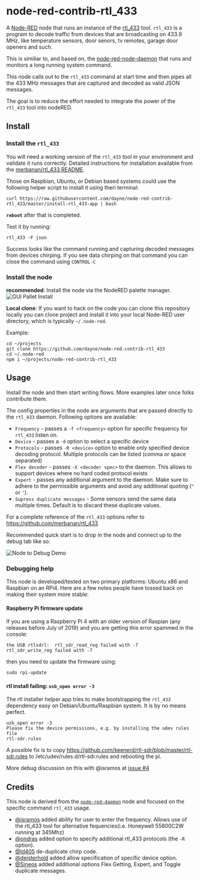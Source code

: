 # node-red-contrib-rtl\_433 

A [Node-RED](https://nodered.org/) node that runs an instance of the
[rtl\_433](https://github.com/merbanan/rtl_433) tool.  `rtl_433` is a program to
decode traffic from devices that are broadcasting on 433.9 MHz, like temperature
sensors, door senors, tv remotes, garage door openers and such.

This is similiar to, and based on, the
[node-red-node-daemon](https://github.com/node-red/node-red-nodes/tree/master/utility/daemon)
that runs and monitors a long running system command.

This node calls out to the `rtl_433` command at start time and then pipes all
the 433 MHz messages that are captured and decoded as valid JSON messages.

The goal is to reduce the effort needed to integrate the power of the `rtl_433` tool into
nodeRED. 

## Install

###  Install the `rtl_433`

You will need a working version of the `rtl_433` tool in your environment and validate it runs correctly.  Detailed instructions for installation available from the [merbanan/rtl_433 README](https://github.com/merbanan/rtl_433/blob/master/README.md).

Those on Raspbian, Ubuntu, or Debian based systems could use the following helper script to install it using theri terminal:
```
curl https://raw.githubusercontent.com/dayne/node-red-contrib-rtl_433/master/install-rtl_433-app | bash
```

**`reboot`** after that is completed. 

Test it by running:

```
rtl_433 -F json
```
Success looks like the command running and capturing decoded messages from devices chirping.  If you see data chirping on that command you can close the command using `CONTROL-C`

### Install the node

**recommended**: 
Install the node via the NodeRED palette manager. 
![GUI Pallet Install](https://raw.githubusercontent.com/dayne/node-red-contrib-rtl_433/master/docs/node-red-common-rtl_433-install.gif)

**Local clone**: 
If you want to hack on the code you can clone this repository locally you can clone project
and install it into your local Node-RED user directory, which is typically `~/.node-red`.

Example:
```
cd ~/projects
git clone https://github.com/dayne/node-red-contrib-rtl_433
cd ~/.node-red
npm i ~/projects/node-red-contrib-rtl_433
```

## Usage

Install the node and then start writing flows. More examples later once folks contribute them.

The config properties in the node are arguments that are passed directly to the  `rtl_433` daemon. Following options are available:

* `Frequency` - passes a `-f <frequency>` option for specific frequency for `rtl_433` listen on.
* `Device` - passes a `-d` option to select a specific device
* `Protocols` - passes `-R <device>` option to enable only specified device decoding protocol. Multiple protocols can be listed (comma or space separated)
* `Flex decoder` - passes `-X <decoder spec>` to the daemon. This allows to support devices where no hard coded protocol exists
* `Expert` - passes any additional argument to the daemon. Make sure to adhere to the permissible arguments and avoid any additional quoting (`"` or `'`). 
* `Supress duplicate messages` - Some sensors send the same data multiple times. Default is to discard these duplicate values.

For a complete reference of the `rtl_433` options refer to https://github.com/merbanan/rtl_433

Recommended quick start is to drop in the node and connect up to the debug tab
like so:

![Node to Debug Demo](https://raw.githubusercontent.com/dayne/node-red-contrib-rtl_433/master/docs/node-red-common-rtl_433-demo.gif)

### Debugging help

This node is developed/tested on two primary platforms: Ubuntu x86 and Raspbian
on an RPi4. Here are a few notes people have tossed back on making their system
more stable:

#### Raspberry Pi firmware update

If you are using a Raspberry Pi 4 with an older version of Raspian (any releases before July of 2019) and you are getting this error spammed in the console:
```
the USB rtlsdrl:  rtl_sdr_read_reg failed with -7
rtl_sdr_write_reg failed with -7
```

then you need to update the firmware using:

`sudo rpi-update`

#### rtl install failing: `usb_open error -3`

The rtl installer helper app tries to make bootstrapping the `rtl_433`
dependency easy on Debian/Ubuntu/Raspbian system. It is by no means perfect. 

```
usb_open error -3
Please fix the device permissions, e.g. by installing the udev rules file
rtl-sdr.rules
```

A possible fix is to copy https://github.com/keenerd/rtl-sdr/blob/master/rtl-sdr.rules
to /etc/udev/rules.d/rtl-sdr.rules and rebooting the pi.

More debug discussion on this with @isramos at [issue #4](https://github.com/dayne/node-red-contrib-rtl_433/issues/2)

## Credits

This node is derived from the [`node-red-daemon`](https://github.com/node-red/node-red-nodes/blob/master/utility/daemon/daemon.js) node and focused on the specific command `rtl_433` usage.

* [@isramos](https://github.com/isramos) added ability for user to enter the
  frequency.  Allows use of the rtl_433 tool for alternative fequencies(i.e.
  Honeywell 55800C2W running at 345Mhz)
* [@ondras](https://github.com/ondras) added option to specify additional rtl_433 protocols (the `-R ` option).
* [@Id405](https://github.com/Id405) de-duplicate chirp code.
* [@deisterhold](https://github.com/deisterhold) added allow specification of
  specific device option.
* [@Sineos](https://github.com/Sineos) added additional options Flex Getting,
  Expert, and Toggle duplicate messages.
